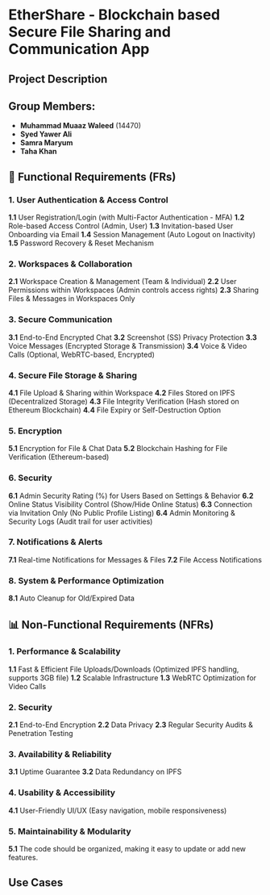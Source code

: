 # EtherShare - Blockchain based Secure File Sharing and Communication App

## Project Description

## Group Members:
- **Muhammad Muaaz Waleed** (14470)
- **Syed Yawer Ali**
- **Samra Maryum**
- **Taha Khan**

## 📜 Functional Requirements (FRs)

### 1. User Authentication & Access Control
**1.1** User Registration/Login (with Multi-Factor Authentication - MFA)
**1.2** Role-based Access Control (Admin, User)
**1.3** Invitation-based User Onboarding via Email
**1.4** Session Management (Auto Logout on Inactivity)
**1.5** Password Recovery & Reset Mechanism

### 2. Workspaces & Collaboration
**2.1** Workspace Creation & Management (Team & Individual)
**2.2** User Permissions within Workspaces (Admin controls access rights)
**2.3** Sharing Files & Messages in Workspaces Only

### 3. Secure Communication
**3.1** End-to-End Encrypted Chat
**3.2** Screenshot (SS) Privacy Protection
**3.3** Voice Messages (Encrypted Storage & Transmission)
**3.4** Voice & Video Calls (Optional, WebRTC-based, Encrypted)

### 4. Secure File Storage & Sharing
**4.1** File Upload & Sharing within Workspace
**4.2** Files Stored on IPFS (Decentralized Storage)
**4.3** File Integrity Verification (Hash stored on Ethereum Blockchain)
**4.4** File Expiry or Self-Destruction Option

### 5. Encryption
**5.1** Encryption for File & Chat Data
**5.2** Blockchain Hashing for File Verification (Ethereum-based)

### 6. Security
**6.1** Admin Security Rating (%) for Users Based on Settings & Behavior
**6.2** Online Status Visibility Control (Show/Hide Online Status)
**6.3** Connection via Invitation Only (No Public Profile Listing)
**6.4** Admin Monitoring & Security Logs (Audit trail for user activities)

### 7. Notifications & Alerts
**7.1** Real-time Notifications for Messages & Files
**7.2** File Access Notifications

### 8. System & Performance Optimization
**8.1** Auto Cleanup for Old/Expired Data

## 📊 Non-Functional Requirements (NFRs)

### 1. Performance & Scalability
**1.1** Fast & Efficient File Uploads/Downloads (Optimized IPFS handling, supports 3GB file)
**1.2** Scalable Infrastructure
**1.3** WebRTC Optimization for Video Calls

### 2. Security
**2.1** End-to-End Encryption
**2.2** Data Privacy
**2.3** Regular Security Audits & Penetration Testing

### 3. Availability & Reliability
**3.1** Uptime Guarantee
**3.2** Data Redundancy on IPFS

### 4. Usability & Accessibility
**4.1** User-Friendly UI/UX (Easy navigation, mobile responsiveness)

### 5. Maintainability & Modularity
**5.1** The code should be organized, making it easy to update or add new features.

## Use Cases
